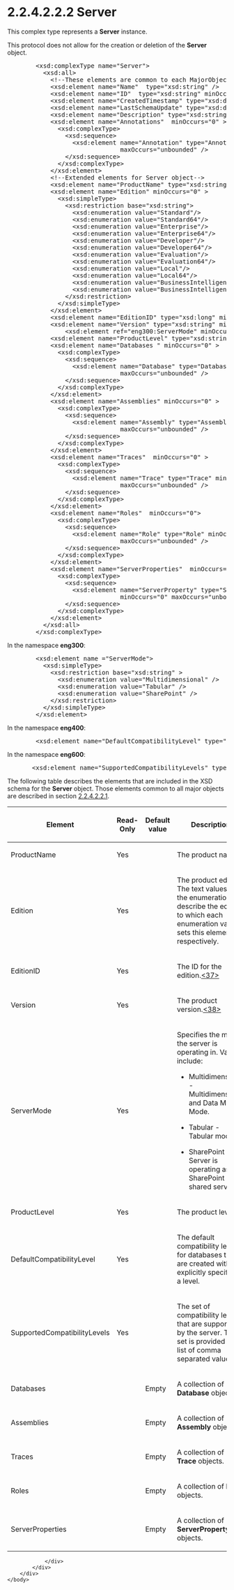 <html dir="LTR" xmlns:mshelp="http://msdn.microsoft.com/mshelp" xmlns:ddue="http://ddue.schemas.microsoft.com/authoring/2003/5" xmlns:xlink="http://www.w3.org/1999/xlink" xmlns:tool="http://www.microsoft.com/tooltip">
    <head>
        <meta http-equiv="Content-Type" content="text/html; CHARSET=utf-8"></meta>
        <meta name="save" content="history"></meta>
        <title>2.2.4.2.2.2 Server</title>
        <xml>
            <mshelp:toctitle title="2.2.4.2.2.2 Server"></mshelp:toctitle>
            <mshelp:rltitle title="[MS-SSAS]: Server"></mshelp:rltitle>
            <mshelp:keyword index="A" term="a7901027-0dd4-4056-9b76-193884ce2816"></mshelp:keyword>
            <mshelp:attr name="DCSext.ContentType" value="open specification"></mshelp:attr>
            <mshelp:attr name="AssetID" value="a7901027-0dd4-4056-9b76-193884ce2816"></mshelp:attr>
            <mshelp:attr name="TopicType" value="kbRef"></mshelp:attr>
            <mshelp:attr name="DCSext.Title" value="[MS-SSAS]: Server" />
        </xml>
    </head>
    <body>
        <div id="header">
            <h1 class="heading">2.2.4.2.2.2 Server</h1>
        </div>
        <div id="mainSection">
            <div id="mainBody">
                <div id="allHistory" class="saveHistory"></div>
                <div id="sectionSection0" class="section" name="collapseableSection">
                    

<p>This complex type represents a <b>Server</b> instance.</p>

<p>This protocol does not allow for the creation or deletion of
the <b>Server</b> object.</p>

<dl>
<dd>
<div><pre>   &lt;xsd:complexType name=&quot;Server&quot;&gt;
     &lt;xsd:all&gt;
       &lt;!--These elements are common to each MajorObject--&gt;
       &lt;xsd:element name=&quot;Name&quot;  type=&quot;xsd:string&quot; /&gt;
       &lt;xsd:element name=&quot;ID&quot;  type=&quot;xsd:string&quot; minOccurs=&quot;0&quot; /&gt;
       &lt;xsd:element name=&quot;CreatedTimestamp&quot; type=&quot;xsd:dateTime&quot; minOccurs=&quot;0&quot; /&gt;
       &lt;xsd:element name=&quot;LastSchemaUpdate&quot; type=&quot;xsd:dateTime&quot; minOccurs=&quot;0&quot; /&gt;
       &lt;xsd:element name=&quot;Description&quot; type=&quot;xsd:string&quot; minOccurs=&quot;0&quot; /&gt;
       &lt;xsd:element name=&quot;Annotations&quot;  minOccurs=&quot;0&quot; &gt;
         &lt;xsd:complexType&gt;
           &lt;xsd:sequence&gt;
             &lt;xsd:element name=&quot;Annotation&quot; type=&quot;Annotation&quot; minOccurs=&quot;0&quot;
                          maxOccurs=&quot;unbounded&quot; /&gt;
           &lt;/xsd:sequence&gt;
         &lt;/xsd:complexType&gt;
       &lt;/xsd:element&gt;
       &lt;!--Extended elements for Server object--&gt;
       &lt;xsd:element name=&quot;ProductName&quot; type=&quot;xsd:string&quot; minOccurs=&quot;0&quot; /&gt;
       &lt;xsd:element name=&quot;Edition&quot; minOccurs=&quot;0&quot; &gt;
         &lt;xsd:simpleType&gt;
           &lt;xsd:restriction base=&quot;xsd:string&quot;&gt;
             &lt;xsd:enumeration value=&quot;Standard&quot;/&gt;
             &lt;xsd:enumeration value=&quot;Standard64&quot;/&gt;
             &lt;xsd:enumeration value=&quot;Enterprise&quot;/&gt;
             &lt;xsd:enumeration value=&quot;Enterprise64&quot;/&gt;
             &lt;xsd:enumeration value=&quot;Developer&quot;/&gt;
             &lt;xsd:enumeration value=&quot;Developer64&quot;/&gt;
             &lt;xsd:enumeration value=&quot;Evaluation&quot;/&gt;
             &lt;xsd:enumeration value=&quot;Evaluation64&quot;/&gt;
             &lt;xsd:enumeration value=&quot;Local&quot;/&gt;
             &lt;xsd:enumeration value=&quot;Local64&quot;/&gt;
             &lt;xsd:enumeration value=&quot;BusinessIntelligence&quot;/&gt;
             &lt;xsd:enumeration value=&quot;BusinessIntelligence64&quot;/&gt;
           &lt;/xsd:restriction&gt;
         &lt;/xsd:simpleType&gt;
       &lt;/xsd:element&gt;
       &lt;xsd:element name=&quot;EditionID&quot; type=&quot;xsd:long&quot; minOccurs=&quot;0&quot; /&gt;
       &lt;xsd:element name=&quot;Version&quot; type=&quot;xsd:string&quot; minOccurs=&quot;0&quot; /&gt;
           &lt;xsd:element ref=&quot;eng300:ServerMode&quot; minOccurs=&quot;0&quot; /&gt;
       &lt;xsd:element name=&quot;ProductLevel&quot; type=&quot;xsd:string&quot; minOccurs=&quot;0&quot; /&gt;
       &lt;xsd:element name=&quot;Databases &quot; minOccurs=&quot;0&quot; &gt;
         &lt;xsd:complexType&gt;
           &lt;xsd:sequence&gt;
             &lt;xsd:element name=&quot;Database&quot; type=&quot;Database&quot; minOccurs=&quot;0&quot;
                          maxOccurs=&quot;unbounded&quot; /&gt;
           &lt;/xsd:sequence&gt;
         &lt;/xsd:complexType&gt;
       &lt;/xsd:element&gt;
       &lt;xsd:element name=&quot;Assemblies&quot; minOccurs=&quot;0&quot; &gt;
         &lt;xsd:complexType&gt;
           &lt;xsd:sequence&gt;
             &lt;xsd:element name=&quot;Assembly&quot; type=&quot;Assembly&quot; minOccurs=&quot;0&quot;
                          maxOccurs=&quot;unbounded&quot; /&gt;
           &lt;/xsd:sequence&gt;
         &lt;/xsd:complexType&gt;
       &lt;/xsd:element&gt;
       &lt;xsd:element name=&quot;Traces&quot;  minOccurs=&quot;0&quot; &gt;
         &lt;xsd:complexType&gt;
           &lt;xsd:sequence&gt;
             &lt;xsd:element name=&quot;Trace&quot; type=&quot;Trace&quot; minOccurs=&quot;0&quot;
                          maxOccurs=&quot;unbounded&quot; /&gt;
           &lt;/xsd:sequence&gt;
         &lt;/xsd:complexType&gt;
       &lt;/xsd:element&gt;
       &lt;xsd:element name=&quot;Roles&quot;  minOccurs=&quot;0&quot;&gt;
         &lt;xsd:complexType&gt;
           &lt;xsd:sequence&gt;
             &lt;xsd:element name=&quot;Role&quot; type=&quot;Role&quot; minOccurs=&quot;0&quot;
                          maxOccurs=&quot;unbounded&quot; /&gt;
           &lt;/xsd:sequence&gt;
         &lt;/xsd:complexType&gt;
       &lt;/xsd:element&gt;
       &lt;xsd:element name=&quot;ServerProperties&quot;  minOccurs=&quot;0&quot; &gt;
         &lt;xsd:complexType&gt;
           &lt;xsd:sequence&gt;
             &lt;xsd:element name=&quot;ServerProperty&quot; type=&quot;ServerProperty&quot;
                          minOccurs=&quot;0&quot; maxOccurs=&quot;unbounded&quot; /&gt;
           &lt;/xsd:sequence&gt;
         &lt;/xsd:complexType&gt;
       &lt;/xsd:element&gt;
     &lt;/xsd:all&gt;
   &lt;/xsd:complexType&gt;
</pre></div>
</dd></dl>

<p>In the namespace <b>eng300</b>:</p>

<dl>
<dd>
<div><pre>   &lt;xsd:element name =&quot;ServerMode&quot;&gt;
     &lt;xsd:simpleType&gt;
       &lt;xsd:restriction base=&quot;xsd:string&quot; &gt;
         &lt;xsd:enumeration value=&quot;Multidimensional&quot; /&gt;
         &lt;xsd:enumeration value=&quot;Tabular&quot; /&gt;
         &lt;xsd:enumeration value=&quot;SharePoint&quot; /&gt;
       &lt;/xsd:restriction&gt;
     &lt;/xsd:simpleType&gt;
   &lt;/xsd:element&gt;
</pre></div>
</dd></dl>

<p>In the namespace <b>eng400</b>:</p>

<dl>
<dd>
<div><pre>   &lt;xsd:element name=&quot;DefaultCompatibilityLevel&quot; type=&quot;xsd:long&quot; minOccurs=&quot;0&quot; /&gt;
</pre></div>
</dd></dl>

<p>In the namespace <b>eng600</b>:</p>

<dl>
<dd>
<div><pre>  &lt;xsd:element name=&quot;SupportedCompatibilityLevels&quot; type=&quot;xsd:string&quot; minOccurs=&quot;0&quot; /&gt;
</pre></div>
</dd></dl>

<p>The following table describes the elements that are included
in the XSD schema for the <b>Server</b> object. Those elements common to all
major objects are described in section <a href="b38dcecd-e3a9-4c61-bd35-a7a426ca794e.htm">2.2.4.2.2.1</a>.</p>

<table>
 <thead>
  <tr>
   <th>
   <p>Element</p>
   </th>
   <th>
   <p>Read-Only</p>
   </th>
   <th>
   <p>Default value</p>
   </th>
   <th>
   <p>Description</p>
   </th>
  </tr>
 </thead>
 <tr>
  <td>
  <p>ProductName</p>
  </td>
  <td>
  <p>Yes</p>
  </td>
  <td>
  <p> </p>
  </td>
  <td>
  <p>The product name.</p>
  </td>
 </tr>
 <tr>
  <td>
  <p>Edition</p>
  </td>
  <td>
  <p>Yes</p>
  </td>
  <td>
  <p> </p>
  </td>
  <td>
  <p>The product edition. The text values of the
  enumeration describe the edition to which each enumeration value sets this
  element, respectively.</p>
  </td>
 </tr>
 <tr>
  <td>
  <p>EditionID</p>
  </td>
  <td>
  <p>Yes</p>
  </td>
  <td>
  <p> </p>
  </td>
  <td>
  <p>The ID for the edition.<a id="Appendix_A_Target_37"></a><a href="b9ac4859-2662-44ca-b131-9addd8b953dc.htm#Appendix_A_37" aria-label="Product behavior note 37">&lt;37&gt;</a> </p>
  </td>
 </tr>
 <tr>
  <td>
  <p>Version</p>
  </td>
  <td>
  <p>Yes</p>
  </td>
  <td>
  <p> </p>
  </td>
  <td>
  <p>The product version.<a id="Appendix_A_Target_38"></a><a href="b9ac4859-2662-44ca-b131-9addd8b953dc.htm#Appendix_A_38" aria-label="Product behavior note 38">&lt;38&gt;</a> </p>
  </td>
 </tr>
 <tr>
  <td>
  <p>ServerMode</p>
  </td>
  <td>
  <p>Yes</p>
  </td>
  <td>
  <p> </p>
  </td>
  <td>
  <p>Specifies the mode the server is operating in. Values
  include:</p>
  <ul><li><p><span><span>  
  </span></span><span>Multidimensional -
  Multidimensional and Data Mining Mode.</span></p>
  </li><li><p><span><span>  
  </span></span><span>Tabular - Tabular mode.</span></p>
  </li><li><p><span><span>  
  </span></span><span>SharePoint - Server is operating
  as a SharePoint shared service.</span></p>
  </li></ul></td>
 </tr>
 <tr>
  <td>
  <p>ProductLevel</p>
  </td>
  <td>
  <p>Yes</p>
  </td>
  <td>
  <p> </p>
  </td>
  <td>
  <p>The product level.</p>
  </td>
 </tr>
 <tr>
  <td>
  <p>DefaultCompatibilityLevel</p>
  </td>
  <td>
  <p>Yes</p>
  </td>
  <td>
  <p> </p>
  </td>
  <td>
  <p>The default compatibility level for databases that are
  created without explicitly specifying a level.</p>
  </td>
 </tr>
 <tr>
  <td>
  <p>SupportedCompatibilityLevels</p>
  </td>
  <td>
  <p>Yes</p>
  </td>
  <td>
  <p> </p>
  </td>
  <td>
  <p>The set of compatibility levels that are supported by
  the server. This set is provided as a list of comma separated values.</p>
  </td>
 </tr>
 <tr>
  <td>
  <p>Databases</p>
  </td>
  <td>
  <p> </p>
  </td>
  <td>
  <p>Empty</p>
  </td>
  <td>
  <p>A collection of <b>Database</b> objects.</p>
  </td>
 </tr>
 <tr>
  <td>
  <p>Assemblies</p>
  </td>
  <td>
  <p> </p>
  </td>
  <td>
  <p>Empty</p>
  </td>
  <td>
  <p>A collection of <b>Assembly</b> objects.</p>
  </td>
 </tr>
 <tr>
  <td>
  <p>Traces</p>
  </td>
  <td>
  <p> </p>
  </td>
  <td>
  <p>Empty</p>
  </td>
  <td>
  <p>A collection of <b>Trace</b> objects.</p>
  </td>
 </tr>
 <tr>
  <td>
  <p>Roles</p>
  </td>
  <td>
  <p> </p>
  </td>
  <td>
  <p>Empty</p>
  </td>
  <td>
  <p>A collection of <b>Role</b> objects.</p>
  </td>
 </tr>
 <tr>
  <td>
  <p>ServerProperties</p>
  </td>
  <td>
  <p> </p>
  </td>
  <td>
  <p>Empty</p>
  </td>
  <td>
  <p>A collection of <b>ServerProperty</b> objects.</p>
  </td>
 </tr>
</table>

<p> </p>


                </div>
            </div>
        </div>
    </body>
</html>